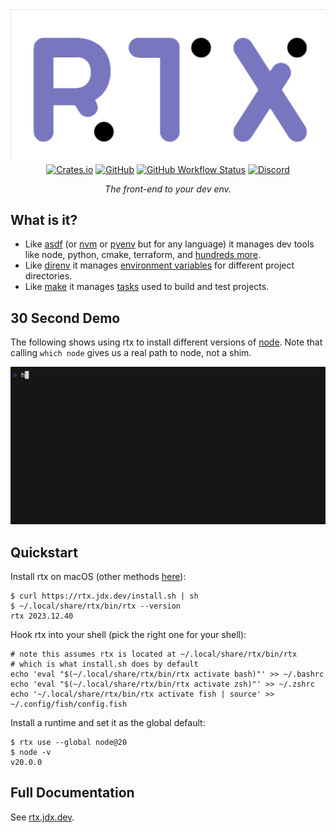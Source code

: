 <div align="center">
<a href="https://rtx.jdx.dev"><picture>
  <source media="(prefers-color-scheme: dark)" width="617" srcset="./docs/logo-dark@2x.png">
  <img alt="rtx logo" width="617" src="./docs/logo-light@2x.png">
</picture></a>
<br/>
<a href="https://crates.io/crates/rtx-cli"><img alt="Crates.io" src="https://img.shields.io/crates/v/rtx-cli?style=for-the-badge"></a>
<a href="https://github.com/jdx/rtx/blob/main/LICENSE"><img alt="GitHub" src="https://img.shields.io/github/license/jdx/rtx?color=%2320A920&style=for-the-badge"></a>
<a href="https://github.com/jdx/rtx/actions/workflows/test.yml"><img alt="GitHub Workflow Status" src="https://img.shields.io/github/actions/workflow/status/jdx/rtx/test.yml?color=%2320A920&style=for-the-badge"></a>
<!-- <a href="https://codecov.io/gh/jdx/rtx"><img alt="Codecov" src="https://img.shields.io/codecov/c/github/jdx/rtx?color=%2320A920&style=for-the-badge"></a> -->
<a href="https://discord.gg/mABnUDvP57"><img alt="Discord" src="https://img.shields.io/discord/1066429325269794907?color=%23738ADB&style=for-the-badge"></a>
<p><em>The front-end to your dev env.</em></p>
</div>

## What is it?

* Like [asdf](https://asdf-vm.com) (or [nvm](https://github.com/nvm-sh/nvm) or [pyenv](https://github.com/pyenv/pyenv) but for any language) it manages dev tools like node, python, cmake, terraform, and [hundreds more](#plugins).
* Like [direnv](https://github.com/direnv/direnv) it manages [environment variables](#env---arbitrary-environment-variables) for different project directories.
* Like [make](https://www.gnu.org/software/make/manual/make.html) it manages [tasks](#experimental-task-runner) used to build and test projects.

## 30 Second Demo

The following shows using rtx to install different versions
of [node](https://nodejs.org).
Note that calling `which node` gives us a real path to node, not a shim.

[![demo](./docs/demo.gif)](./docs/demo.gif)

## Quickstart

Install rtx on macOS (other methods [here](https://rtx.jdx.dev/installation)):

```sh-session
$ curl https://rtx.jdx.dev/install.sh | sh
$ ~/.local/share/rtx/bin/rtx --version
rtx 2023.12.40
```

Hook rtx into your shell (pick the right one for your shell):

```sh-session
# note this assumes rtx is located at ~/.local/share/rtx/bin/rtx
# which is what install.sh does by default
echo 'eval "$(~/.local/share/rtx/bin/rtx activate bash)"' >> ~/.bashrc
echo 'eval "$(~/.local/share/rtx/bin/rtx activate zsh)"' >> ~/.zshrc
echo '~/.local/share/rtx/bin/rtx activate fish | source' >> ~/.config/fish/config.fish
```

Install a runtime and set it as the global default:

```sh-session
$ rtx use --global node@20
$ node -v
v20.0.0
```

## Full Documentation

See [rtx.jdx.dev](https://rtx.jdx.dev).
